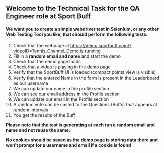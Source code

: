 ## Welcome to the Technical Task for the QA Engineer role at Sport Buff



#### We want you to create a simple webdriver test in Selenium, or any other Web Testing Tool you like, that should perform the following tests: 



1. Check that the webpage at https://demo.sportbuff.com/?videoID=Tennis_Channel_Demo is running
2. Fill in a **random email and name** and start the demo 
3. Check that the demo page loads
4. Check that a video is playing in the demo page
5. Verify that the SportBuff UI is loaded (compact points view is visible)
6. Verify that the entered Name in the form is present in the Leaderboard as our username
7. We can update our name in the profile section
8. We can see our email address in the Profile section
9. We can update our email in the Profile section
10. A random vote can be casted to the Questions (Buffs) that appears at random intervals
11. You get the results of the Buff


**Please note that the test is generating at each run a random email and name and not reuse the same.**

**No cookies should be saved as the demo page is storing data there and won't prompt for a username and email if a cookie is found**
